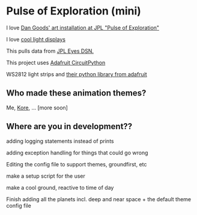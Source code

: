 # Pulse of Exploration (mini)

I love [Dan Goods' art installation at JPL "Pulse of Exploration"](https://vimeo.com/93420747)

I love [cool light displays](https://starmaid.github.io/projects/hallie-lights)

This pulls data from [JPL Eyes DSN.](https://eyes.nasa.gov/dsn/dsn.html)

This project uses [Adafruit CircuitPython](https://learn.adafruit.com/circuitpython-on-raspberrypi-linux/overview)

WS2812 light strips and [their python library from adafruit](https://learn.adafruit.com/neopixels-on-raspberry-pi/python-usage)


## Who made these animation themes?

Me, [Kore](https://rustycaard.carrd.co/), ... [more soon]

## Where are you in development??

adding logging statements instead of prints

adding exception handling for things that could go wrong

Editing the config file to support themes, groundfirst, etc

make a setup script for the user

make a cool ground, reactive to time of day

Finish adding all the planets incl. deep and near space + the default theme config file